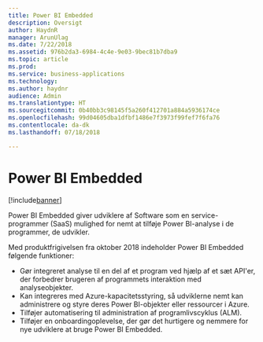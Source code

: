 ```yaml
---
title: Power BI Embedded
description: Oversigt
author: HaydnR
manager: ArunUlag
ms.date: 7/22/2018
ms.assetid: 976b2da3-6984-4c4e-9e03-9bec81b7dba9
ms.topic: article
ms.prod: 
ms.service: business-applications
ms.technology: 
ms.author: haydnr
audience: Admin
ms.translationtype: HT
ms.sourcegitcommit: 0b40bb3c98145f5a260f412701a884a5936174ce
ms.openlocfilehash: 99d04605dba1dfbf1486e7f3973f99fef7f6fa76
ms.contentlocale: da-dk
ms.lasthandoff: 07/18/2018

---
```

# <a name="power-bi-embedded"></a>Power BI Embedded

[!include[banner](../../../includes/banner.md)]

Power BI Embedded giver udviklere af Software som en service-programmer (SaaS) mulighed for nemt at tilføje Power BI-analyse i de programmer, de udvikler.

Med produktfrigivelsen fra oktober 2018 indeholder Power BI Embedded følgende funktioner:

- Gør integreret analyse til en del af et program ved hjælp af et sæt API'er, der forbedrer brugeren af programmets interaktion med analyseobjekter.
- Kan integreres med Azure-kapacitetsstyring, så udviklerne nemt kan administrere og styre deres Power BI-objekter eller ressourcer i Azure.
- Tilføjer automatisering til administration af programlivscyklus (ALM).
- Tilføjer en onboardingoplevelse, der gør det hurtigere og nemmere for nye udviklere at bruge Power BI Embedded.

